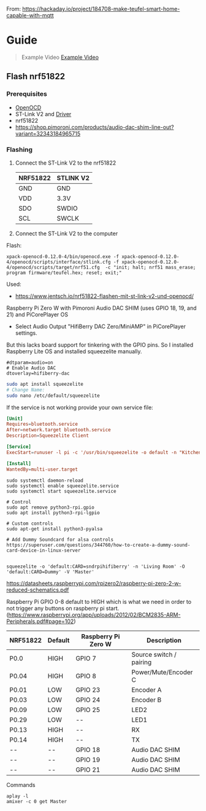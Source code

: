 From: https://hackaday.io/project/184708-make-teufel-smart-home-capable-with-mqtt

# Guide

> Example Video [Example Video](./VID_20240811_224344.mp4)

## Flash nrf51822

### Prerequisites

- [OpenOCD](https://github.com/xpack-dev-tools/openocd-xpack/releases)
- ST-Link V2 and [Driver](https://www.st.com/en/development-tools/stsw-link009.html)
- nrf51822
- https://shop.pimoroni.com/products/audio-dac-shim-line-out?variant=32343184965715

### Flashing

1. Connect the ST-Link V2 to the nrf51822

   | NRF51822 | STLINK V2 |
   | -------- | --------- |
   | GND      | GND       |
   | VDD      | 3.3V      |
   | SDO      | SWDIO     |
   | SCL      | SWCLK     |

2. Connect the ST-Link V2 to the computer

Flash:

```
xpack-openocd-0.12.0-4/bin/openocd.exe -f xpack-openocd-0.12.0-4/openocd/scripts/interface/stlink.cfg -f xpack-openocd-0.12.0-4/openocd/scripts/target/nrf51.cfg  -c "init; halt; nrf51 mass_erase; program firmware/teufel.hex; reset; exit;"
```

Used:

- https://www.jentsch.io/nrf51822-flashen-mit-st-link-v2-und-openocd/

Raspberry Pi Zero W
with Pimoroni Audio DAC SHIM (uses GPIO 18, 19, and 21)
and PiCorePlayer OS

- Select Audio Output "HifiBerry DAC Zero/MiniAMP" in PiCorePlayer settings.

But this lacks board support for tinkering with the GPIO pins.
So I installed Raspberry Lite OS and installed squeezelite manually.

```
#dtparam=audio=on
# Enable Audio DAC
dtoverlay=hifiberry-dac
```

```bash
sudo apt install squeezelite
# Change Name:
sudo nano /etc/default/squeezelite
```

If the service is not working provide your own service file:

```toml
[Unit]
Requires=bluetooth.service
After=network.target bluetooth.service
Description=Squeezelite Client

[Service]
ExecStart=runuser -l pi -c '/usr/bin/squeezelite -o default -n "Kitchen"'

[Install]
WantedBy=multi-user.target
```

```
sudo systemctl daemon-reload
sudo systemctl enable squeezelite.service
sudo systemctl start squeezelite.service
```


```
# Control
sudo apt remove python3-rpi.gpio
sudo apt install python3-rpi-lgpio

# Custom controls
sudo apt-get install python3-pyalsa

# Add Dummy Soundcard for alsa controls
https://superuser.com/questions/344760/how-to-create-a-dummy-sound-card-device-in-linux-server


squeezelite -o 'default:CARD=sndrpihifiberry' -n 'Living Room' -O 'default:CARD=Dummy' -V 'Master' 
```

https://datasheets.raspberrypi.com/rpizero2/raspberry-pi-zero-2-w-reduced-schematics.pdf


Raspberry Pi GPIO 0-8 default to HIGH which is what we need in order to not trigger any buttons on raspberry pi start. (https://www.raspberrypi.org/app/uploads/2012/02/BCM2835-ARM-Peripherals.pdf#page=102)

| NRF51822 | Default | Raspberry Pi Zero W | Description             |
| -------- | ------- | ------------------- | ----------------------- |
| P0.0     | HIGH    | GPIO 7              | Source switch / pairing |
| P0.04    | HIGH    | GPIO 8              | Power/Mute/Encoder C    |
| P0.01    | LOW     | GPIO 23             | Encoder A               |
| P0.03    | LOW     | GPIO 24             | Encoder B               |
| P0.09    | LOW     | GPIO 25             | LED2                    |
| P0.29    | LOW     | --                  | LED1                    |
| P0.13    | HIGH    | --                  | RX                      |
| P0.14    | HIGH    | --                  | TX                      |
| --       | --      | GPIO 18             | Audio DAC SHIM          |
| --       | --      | GPIO 19             | Audio DAC SHIM          |
| --       | --      | GPIO 21             | Audio DAC SHIM          |



Commands

```
aplay -l
amixer -c 0 get Master
```